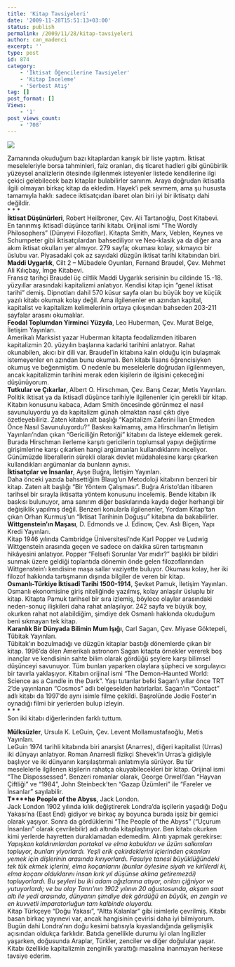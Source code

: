```yaml
---
title: 'Kitap Tavsiyeleri'
date: '2009-11-28T15:51:13+03:00'
status: publish
permalink: /2009/11/28/kitap-tavsiyeleri
author: can_madenci
excerpt: ''
type: post
id: 874
category:
    - 'İktisat Öğencilerine Tavsiyeler'
    - 'Kitap İnceleme'
    - 'Serbest Atış'
tag: []
post_format: []
Views:
    - '1'
post_views_count:
    - '708'
---
```

![](http://headrush.typepad.com/photos/uncategorized/books.jpg)

Zamanında okuduğum bazı kitaplardan karışık bir liste yaptım. İktisat meseleleriyle borsa tahminleri, faiz oranları, dış ticaret hadleri gibi günübirlik yüzeysel analizlerin ötesinde ilgilenmek isteyenler listede kendilerine ilgi çekici gelebilecek bazı kitaplar bulabilirler sanırım. Araya doğrudan iktisatla ilgili olmayan birkaç kitap da ekledim. Hayek’i pek sevmem, ama şu hususta tamamıyla haklı: sadece iktisatçıdan ibaret olan biri iyi bir iktisatçı dahi değildir.  
\* \* \*  
**İktisat Düşünürleri**, Robert Heilbroner, Çev. Ali Tartanoğlu, Dost Kitabevi.  
En tanınmış iktisadî düşünce tarihi kitabı. Orijinal ismi “The Wordly Philosophers” (Dünyevi Filozoflar). Kitapta Smith, Marx, Veblen, Keynes ve Schumpeter gibi iktisatçılardan bahsediliyor ve Neo-klasik ya da diğer ana akım iktisat okulları yer almıyor. 279 sayfa; okuması kolay, sıkmayıcı bir üslubu var. Piyasadaki çok az sayıdaki düzgün iktisat tarihi kitabından biri.  
**Maddi Uygarlık**, Cilt 2 – Mübadele Oyunları, Fernand Braudel, Çev. Mehmet Ali Kılıçbay, İmge Kitabevi.  
Fransız tarihçi Braudel üç ciltlik Maddi Uygarlık serisinin bu cildinde 15.-18. yüzyıllar arasındaki kapitalizmi anlatıyor. Kendisi kitap için “genel iktisat tarihi” demiş. Dipnotları dahil 570 küsur sayfa olan bu büyük boy ve küçük yazılı kitabı okumak kolay değil. Ama ilgilenenler en azından kapital, kapitalist ve kapitalizm kelimelerinin ortaya çıkışından bahseden 203-211 sayfalar arasını okumalılar.  
**Feodal Toplumdan Yirminci Yüzyıla**, Leo Huberman, Çev. Murat Belge, İletişim Yayınları.  
Amerikalı Marksist yazar Huberman kitapta feodalizmden itibaren kapitalizmin 20. yüzyılın başlarına kadarki tarihini anlatıyor. Rahat okunabilen, akıcı bir dili var. Braudel’in kitabına kalın olduğu için bulaşmak istemeyenler en azından bunu okumalı. Ben kitabı lisans öğrencisiyken okumuş ve beğenmiştim. O nedenle bu meselelerle doğrudan ilgilenmeyen, ancak kapitalizmin tarihini merak eden kişilerin de ilgisini çekeceğini düşünüyorum.  
**Tutkular ve Çıkarlar**, Albert O. Hirschman, Çev. Barış Cezar, Metis Yayınları.  
Politik iktisat ya da iktisadî düşünce tarihiyle ilgilenenler için gerekli bir kitap. Kitabın konusunu kabaca, Adam Smith öncesinde görünmez el nasıl savunuluyordu ya da kapitalizm günah olmaktan nasıl çıktı diye özetleyebiliriz. Zaten kitabın alt başlığı “Kapitalizm Zaferini İlan Etmeden Önce Nasıl Savunuluyordu?” Baskısı kalmamış, ama Hirschman’ın İletişim Yayınları’ndan çıkan “Gericiliğin Retoriği” kitabını da listeye eklemek gerek. Burada Hirschman ilerleme karşıtı gericilerin toplumsal yapıyı değiştirme girişimlerine karşı çıkarken hangi argümanları kullandıklarını inceliyor. Günümüzde liberallerin sürekli olarak devlet müdahalesine karşı çıkarken kullandıkları argümanlar da bunların aynısı.  
**İktisatçılar ve İnsanlar**, Ayşe Buğra, İletişim Yayınları.  
Daha önceki yazıda bahsettiğim Blaug’un Metodoloji kitabının benzeri bir kitap. Zaten alt başlığı “Bir Yöntem Çalışması”. Buğra Aristo’dan itibaren tarihsel bir sırayla iktisatta yöntem konusunu incelemiş. Bende kitabın ilk baskısı bulunuyor, ama sanırım diğer baskılarında kayda değer herhangi bir değişiklik yapılmış değil. Benzeri konularla ilgilenenler, Yordam Kitap’tan çıkan Orhan Kurmuş’un “İktisat Tarihinin Doğuşu” kitabına da bakabilirler.  
**Wittgenstein’ın Maşası**, D. Edmonds ve J. Edinow, Çev. Aslı Biçen, Yapı Kredi Yayınları.  
Kitap 1946 yılında Cambridge Üniversitesi’nde Karl Popper ve Ludwig Wittgenstein arasında geçen ve sadece on dakika süren tartışmanın hikâyesini anlatıyor. Popper “Felsefi Sorunlar Var mıdır?” başlıklı bir bildiri sunmak üzere geldiği toplantıda dönemin önde gelen filozoflarından Wittgenstein’ı kendisine maşa sallar vaziyette buluyor. Okuması kolay, her iki filozof hakkında tartışmanın dışında bilgiler de veren bir kitap.  
**Osmanlı-Türkiye İktisadî Tarihi 1500-1914**, Şevket Pamuk, İletişim Yayınları.  
Osmanlı ekonomisine giriş niteliğinde yazılmış, kolay anlaşılır üsluplu bir kitap. Kitapta Pamuk tarihsel bir sıra izlemiş, böylece olaylar arasındaki neden-sonuç ilişkileri daha rahat anlaşılıyor. 242 sayfa ve büyük boy, okurken rahat not alabildiğim, şimdiye dek Osmanlı hakkında okuduğum beni sıkmayan tek kitap.  
**Karanlık Bir Dünyada Bilimin Mum Işığı**, Carl Sagan, Çev. Miyase Göktepeli, Tübitak Yayınları.  
Tübitak’ın bozulmadığı ve düzgün kitaplar bastığı dönemlerde çıkan bir kitap. 1996’da ölen Amerikalı astronom Sagan kitapta örnekler vererek boş inançlar ve kendisinin sahte bilim olarak gördüğü şeylere karşı bilimsel düşünceyi savunuyor. Tüm bunları yaparken olaylara şüpheci ve sorgulayıcı bir tavırla yaklaşıyor. Kitabın orijinal ismi “The Demon-Haunted World: Science as a Candle in the Dark”. Yaşı tutanlar belki Sagan’ı yıllar önce TRT 2’de yayınlanan “Cosmos” adlı belgeselden hatırlarlar. Sagan’ın “Contact” adlı kitabı da 1997’de aynı isimle filme çekildi. Başrolünde Jodie Foster’ın oynadığı filmi bir yerlerden bulup izleyin.  
\* \* \*  
Son iki kitabı diğerlerinden farklı tuttum.  
   
**Mülksüzler**, Ursula K. LeGuin, Çev. Levent Mollamustafaoğlu, Metis Yayınları.  
LeGuin 1974 tarihli kitabında biri anarşist (Anarres), diğeri kapitalist (Urras) iki dünyayı anlatıyor. Roman Anarresli fizikçi Shevek’in Urras’a gidişiyle başlıyor ve iki dünyanın karşılaştırmalı anlatımıyla sürüyor. Bu tür meselelerle ilgilenen kişilerin rahatça okuyabilecekleri bir kitap. Orijinal ismi “The Dispossessed”. Benzeri romanlar olarak, George Orwell’dan “Hayvan Çiftliği” ve “1984”, John Steinbeck’ten “Gazap Üzümleri” ile “Fareler ve İnsanlar” sayılabilir.  
**T****he People of the Abyss**, Jack London.  
Jack London 1902 yılında kılık değiştirerek Londra’da işçilerin yaşadığı Doğu Yakası’na (East End) gidiyor ve birkaç ay boyunca burada işsiz bir gemici olarak yaşıyor. Sonra da gördüklerini “The People of the Abyss” (“Uçurum İnsanları” olarak çevrilebilir) adı altında kitaplaştırıyor. Ben kitabı okurken kimi yerlerde hayretten duraklamadan edemedim. Alıntı yapmak gerekirse:  
*Yapışkan kaldırımlardan portakal ve elma kabukları ve üzüm salkımları topluyor, bunları yiyorlardı. Yeşil erik çekirdeklerini içlerinden çıkanları yemek için dişlerinin arasında kırıyorlardı. Fasulye tanesi büyüklüğündeki tek tük ekmek içlerini, elma koçanlarını (bunlar öylesine siyah ve kirlilerdi ki, elma koçanı olduklarını insan kırk yıl düşünse aklına getiremezdi) topluyorlardı. Bu şeyleri bu iki adam ağızlarına atıyor, onları çiğniyor ve yutuyorlardı; ve bu olay Tanrı’nın 1902 yılının 20 ağustosunda, akşam saat altı ile yedi arasında, dünyanın şimdiye dek gördüğü en büyük, en zengin ve en kuvvetli imparatorluğun tam kalbinde oluyordu.*  
Kitap Türkçeye “Doğu Yakası”, “Altta Kalanlar” gibi isimlerle çevrilmiş. Kitabı basan birkaç yayınevi var, ancak hangisinin çevirisi daha iyi bilmiyorum. Bugün dahi Londra’nın doğu kesimi batısıyla kıyaslandığında gelişmişlik açısından oldukça farklıdır. Batıda genellikle durumu iyi olan İngilizler yaşarken, doğusunda Araplar, Türkler, zenciler ve diğer doğulular yaşar. Kitabı özellikle kapitalizmin zenginlik yarattığı masalına inanmayan herkese tavsiye ederim.